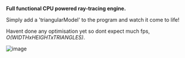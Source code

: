 **Full functional CPU powered ray-tracing engine.**

Simply add a 'triangularModel' to the program and watch it come to life!

Havent done any optimisation yet so dont expect much fps, *O(WIDTHxHEIGHTxTRIANGLES)*.

![image](https://github.com/jonafinmicclen/CPU-RayTracing/assets/142181218/c30acf8d-f6f8-47d4-b876-d18c811321f6)
